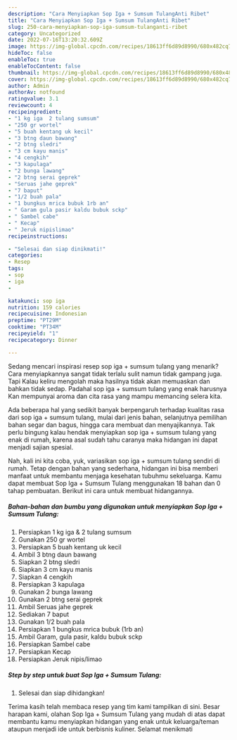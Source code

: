 ```yaml
---
description: "Cara Menyiapkan Sop Iga + Sumsum TulangAnti Ribet"
title: "Cara Menyiapkan Sop Iga + Sumsum TulangAnti Ribet"
slug: 250-cara-menyiapkan-sop-iga-sumsum-tulanganti-ribet
category: Uncategorized
date: 2022-07-16T13:20:32.609Z
image: https://img-global.cpcdn.com/recipes/18613ff6d89d8990/680x482cq70/sop-iga-sumsum-tulang-foto-resep-utama.jpg
hideToc: false
enableToc: true
enableTocContent: false
thumbnail: https://img-global.cpcdn.com/recipes/18613ff6d89d8990/680x482cq70/sop-iga-sumsum-tulang-foto-resep-utama.jpg
cover: https://img-global.cpcdn.com/recipes/18613ff6d89d8990/680x482cq70/sop-iga-sumsum-tulang-foto-resep-utama.jpg
author: Admin
authorAv: notfound
ratingvalue: 3.1
reviewcount: 4
recipeingredient:
- "1 kg iga  2 tulang sumsum"
- "250 gr wortel"
- "5 buah kentang uk kecil"
- "3 btng daun bawang"
- "2 btng sledri"
- "3 cm kayu manis"
- "4 cengkih"
- "3 kapulaga"
- "2 bunga lawang"
- "2 btng serai geprek"
- "Seruas jahe geprek"
- "7 baput"
- "1/2 buah pala"
- "1 bungkus mrica bubuk 1rb an"
- " Garam gula pasir kaldu bubuk sckp"
- " Sambel cabe"
- " Kecap"
- " Jeruk nipislimao"
recipeinstructions:

- "Selesai dan siap dinikmati!"
categories:
- Resep
tags:
- sop
- iga
- 

katakunci: sop iga  
nutrition: 159 calories
recipecuisine: Indonesian
preptime: "PT29M"
cooktime: "PT34M"
recipeyield: "1"
recipecategory: Dinner

---
```



Sedang mencari inspirasi resep sop iga + sumsum tulang yang menarik? Cara menyiapkannya sangat tidak terlalu sulit namun tidak gampang juga. Tapi Kalau keliru mengolah maka hasilnya tidak akan memuaskan dan bahkan tidak sedap. Padahal sop iga + sumsum tulang yang enak harusnya Kan mempunyai aroma dan cita rasa yang mampu memancing selera kita.


Ada beberapa hal yang sedikit banyak berpengaruh terhadap kualitas rasa dari sop iga + sumsum tulang, mulai dari jenis bahan, selanjutnya pemilihan bahan segar dan bagus, hingga cara membuat dan menyajikannya. Tak perlu bingung kalau hendak menyiapkan sop iga + sumsum tulang yang enak di rumah, karena asal sudah tahu caranya maka hidangan ini dapat menjadi sajian spesial.




Nah, kali ini kita coba, yuk, variasikan sop iga + sumsum tulang sendiri di rumah. Tetap dengan bahan yang sederhana, hidangan ini bisa memberi manfaat untuk membantu menjaga kesehatan tubuhmu sekeluarga. Kamu dapat membuat Sop Iga + Sumsum Tulang menggunakan 18 bahan dan 0 tahap pembuatan. Berikut ini cara untuk membuat hidangannya.

<!--inarticleads1-->

##### Bahan-bahan dan bumbu yang digunakan untuk menyiapkan Sop Iga + Sumsum Tulang:

1. Persiapkan 1 kg iga &amp; 2 tulang sumsum
1. Gunakan 250 gr wortel
1. Persiapkan 5 buah kentang uk kecil
1. Ambil 3 btng daun bawang
1. Siapkan 2 btng sledri
1. Siapkan 3 cm kayu manis
1. Siapkan 4 cengkih
1. Persiapkan 3 kapulaga
1. Gunakan 2 bunga lawang
1. Gunakan 2 btng serai geprek
1. Ambil Seruas jahe geprek
1. Sediakan 7 baput
1. Gunakan 1/2 buah pala
1. Persiapkan 1 bungkus mrica bubuk (1rb an)
1. Ambil  Garam, gula pasir, kaldu bubuk sckp
1. Persiapkan  Sambel cabe
1. Persiapkan  Kecap
1. Persiapkan  Jeruk nipis/limao




<!--inarticleads2-->

##### Step by step untuk buat Sop Iga + Sumsum Tulang:


1. Selesai dan siap dihidangkan!



Terima kasih telah membaca resep yang tim kami tampilkan di sini. Besar harapan kami, olahan Sop Iga + Sumsum Tulang yang mudah di atas dapat membantu kamu menyiapkan hidangan yang enak untuk keluarga/teman ataupun menjadi ide untuk berbisnis kuliner. Selamat menikmati
